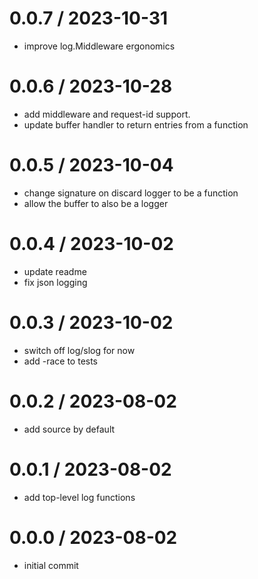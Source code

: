 # 0.0.7 / 2023-10-31

- improve log.Middleware ergonomics

# 0.0.6 / 2023-10-28

- add middleware and request-id support.
- update buffer handler to return entries from a function

# 0.0.5 / 2023-10-04

- change signature on discard logger to be a function
- allow the buffer to also be a logger

# 0.0.4 / 2023-10-02

- update readme
- fix json logging

# 0.0.3 / 2023-10-02

- switch off log/slog for now
- add -race to tests

# 0.0.2 / 2023-08-02

- add source by default

# 0.0.1 / 2023-08-02

- add top-level log functions

# 0.0.0 / 2023-08-02

- initial commit
